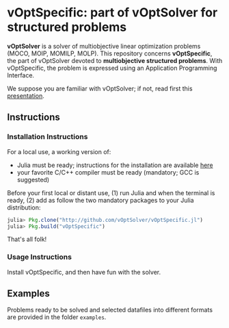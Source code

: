 # vOptSpecific: part of vOptSolver for structured problems

**vOptSolver** is a solver of multiobjective linear optimization problems (MOCO, MOIP, MOMILP, MOLP).
This repository concerns **vOptSpecific**, the part of vOptSolver devoted to **multiobjective structured problems**. With vOptSpecific, the problem is expressed using an Application Programming Interface.

We suppose you are familiar with vOptSolver; if not, read first this [presentation](https://voptsolver.github.io/vOptSolver/).


## Instructions 

### Installation Instructions
For a local use, a working version of:
- Julia must be ready; instructions for the installation are available [here](https://julialang.org/downloads/)
- your favorite C/C++ compiler must be ready (mandatory; GCC is suggested)

Before your first local or distant use, (1) run Julia and when the terminal is ready, (2) add as follow the two mandatory packages to your Julia distribution: 


```julia
julia> Pkg.clone("http://github.com/vOptSolver/vOptSpecific.jl")
julia> Pkg.build("vOptSpecific")
```

That's all folk! 

### Usage Instructions

Install vOptSpecific, and then have fun with the solver. 


## Examples 
Problems ready to be solved and selected datafiles into different formats are provided in the folder `examples`.

